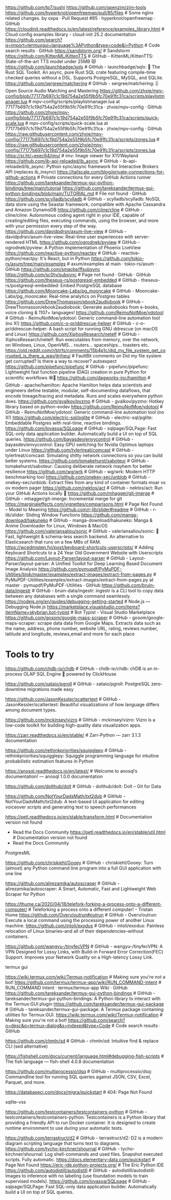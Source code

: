 https://github.com/tp7/sushi
https://github.com/openzim/zim-tools
https://github.com/hyperknot/openfreemap/pull/85/files  # Some nginx related changes. by oxpa · Pull Request #85 · hyperknot/openfreemap · GitHub
https://cloudinit.readthedocs.io/en/latest/reference/examples_library.html  # Cloud config examples library - cloud-init 25.2 documentation
https://github.com/search?q=import+termuxgui+language%3APython&type=code&l=Python  # Code search results · GitHub
https://sandstorm.org/  # Sandstorm
https://github.com/KittenML/KittenTTS  # GitHub - KittenML/KittenTTS: State-of-the-art TTS model under 25MB 😻
https://github.com/launchbadge/sqlx  # GitHub - launchbadge/sqlx: 🧰 The Rust SQL Toolkit. An async, pure Rust SQL crate featuring compile-time checked queries without a DSL. Supports PostgreSQL, MySQL, and SQLite.
https://github.com/sergree/matchering  # GitHub - sergree/matchering: 🎚️ Open Source Audio Matching and Mastering
https://github.com/zhxie/mpv-config/blob/77177b697c1c19d754a2e55f9b5fc70e91fc31ca/scripts/playlistmanager.lua  # mpv-config/scripts/playlistmanager.lua at 77177b697c1c19d754a2e55f9b5fc70e91fc31ca · zhxie/mpv-config · GitHub
https://github.com/zhxie/mpv-config/blob/77177b697c1c19d754a2e55f9b5fc70e91fc31ca/scripts/quick-scale.lua  # mpv-config/scripts/quick-scale.lua at 77177b697c1c19d754a2e55f9b5fc70e91fc31ca · zhxie/mpv-config · GitHub
https://raw.githubusercontent.com/zhxie/mpv-config/77177b697c1c19d754a2e55f9b5fc70e91fc31ca/scripts/zones.lua  # https://raw.githubusercontent.com/zhxie/mpv-config/77177b697c1c19d754a2e55f9b5fc70e91fc31ca/scripts/zones.lua
https://sr.ht/~exec64/imv/  # imv: Image viewer for X11/Wayland
https://github.com/ib-api-reloaded/ib_async  # GitHub - ib-api-reloaded/ib_async: Python sync/async framework for Interactive Brokers API (replaces ib_insync)
https://tailscale.com/blog/private-connections-for-github-actions  # Private connections for every GitHub Actions runner
https://github.com/tareksander/termux-gui-python-bindings/tree/main/tutorial https://github.com/tareksander/termux-gui-python-bindings/blob/main/TUTORIAL.md  # File not found · GitHub
https://github.com/scylladb/scylladb  # GitHub - scylladb/scylladb: NoSQL data store using the Seastar framework, compatible with Apache Cassandra and Amazon DynamoDB
https://github.com/cline/cline  # GitHub - cline/cline: Autonomous coding agent right in your IDE, capable of creating/editing files, executing commands, using the browser, and more with your permission every step of the way.
https://github.com/davidpdrsn/axum-live-view  # GitHub - davidpdrsn/axum-live-view: Real-time user experiences with server-rendered HTML
https://github.com/ogrodnek/pyview  # GitHub - ogrodnek/pyview: A Python implementation of Phoenix LiveView
https://github.com/reactive-python/reactpy  # GitHub - reactive-python/reactpy: It's React, but in Python
https://github.com/tokio-rs/axum/tree/main/examples  # axum/examples at main · tokio-rs/axum · GitHub
https://github.com/smacke/ffsubsync https://github.com/sc0ty/subsync  # Page not found · GitHub · GitHub
https://github.com/theseus-rs/postgresql-embedded  # GitHub - theseus-rs/postgresql-embedded: Embed PostgreSQL database
https://github.com/Mooncake-Labs/pg_mooncake  # GitHub - Mooncake-Labs/pg_mooncake: Real-time analytics on Postgres tables
https://github.com/DrewThomasson/ebook2audiobook  # GitHub - DrewThomasson/ebook2audiobook: Generate audiobooks from e-books, voice cloning & 1107+ languages!
https://github.com/ReimuNotMoe/ydotool  # GitHub - ReimuNotMoe/ydotool: Generic command-line automation tool (no X!)
https://github.com/c-o-pr/ddrescue-helper  # GitHub - c-o-pr/ddrescue-helper: A bash script for running GNU ddrescue (on macOS and Linux)
https://github.com/XiphosResearch/netelf  # GitHub - XiphosResearch/netelf: Run executables from memory, over the network, on Windows, Linux, OpenVMS... routers... spaceships... toasters etc.
https://old.reddit.com/r/btrfs/comments/15b4p1c/did_my_file_system_get_corrupted_is_there_a_way/jtrjheu/  # FaultBit comments on Did my file system get corrupted? Is there a way to recover?
autoexpect
https://github.com/pipefunc/pipefunc  # GitHub - pipefunc/pipefunc: Lightweight fast function pipeline (DAG) creation in pure Python for scientific workflows 🕸️🧪
https://github.com/dagworks-inc/hamilton  # GitHub - apache/hamilton: Apache Hamilton helps data scientists and engineers define testable, modular, self-documenting dataflows, that encode lineage/tracing and metadata. Runs and scales everywhere python does.
https://github.com/gvalkov/pyzmo  # GitHub - gvalkov/pyzmo: Hotkey library based on python-evdev
https://github.com/ReimuNotMoe/ydotool  # GitHub - ReimuNotMoe/ydotool: Generic command-line automation tool (no X!)
https://github.com/electric-sql/pglite  # GitHub - electric-sql/pglite: Embeddable Postgres with real-time, reactive bindings.
https://github.com/lovasoa/SQLpage  # GitHub - sqlpage/SQLPage: Fast SQL-only data application builder. Automatically build a UI on top of SQL queries.
https://github.com/bayasdev/envycontrol  # GitHub - bayasdev/envycontrol: Easy GPU switching for Nvidia Optimus laptops under Linux
https://github.com/tylertreat/comcast  # GitHub - tylertreat/comcast: Simulating shitty network connections so you can build better systems.
https://github.com/tomakehurst/saboteur  # GitHub - tomakehurst/saboteur: Causing deliberate network mayhem for better resilience
https://github.com/wg/wrk  # GitHub - wg/wrk: Modern HTTP benchmarking tool
https://github.com/onekey-sec/unblob  # GitHub - onekey-sec/unblob: Extract files from any kind of container formats
moar vs ov modern pager
https://github.com/nektos/act  # GitHub - nektos/act: Run your GitHub Actions locally 🚀
https://github.com/mhagger/git-imerge  # GitHub - mhagger/git-imerge: Incremental merge for git
https://marginaleffects.com/vignettes/comparisons.html  # Page Not Found – Model to Meaning
https://github.com/r-lib/slider#readme  # GitHub - r-lib/slider: Sliding Window Functions
https://github.com/manga-download/hakuneko  # GitHub - manga-download/hakuneko: Manga & Anime Downloader for Linux, Windows & MacOS
https://github.com/valeriansaliou/sonic  # GitHub - valeriansaliou/sonic: 🦔 Fast, lightweight & schema-less search backend. An alternative to Elasticsearch that runs on a few MBs of RAM.
https://wcedmisten.fyi/post/keyboard-shortcuts-userscripts/  # Adding Keyboard Shortcuts to a 24 Year Old Government Website with Userscripts
https://github.com/Layout-Parser/layout-parser  # GitHub - Layout-Parser/layout-parser: A Unified Toolkit for Deep Learning Based Document Image Analysis
https://github.com/pymupdf/PyMuPDF-Utilities/blob/master/examples/extract-images/extract-from-pages.py  # PyMuPDF-Utilities/examples/extract-images/extract-from-pages.py at master · pymupdf/PyMuPDF-Utilities · GitHub
https://github.com/bruin-data/ingestr  # GitHub - bruin-data/ingestr: ingestr is a CLI tool to copy data between any databases with a single command seamlessly.
https://nodejs.org/en/guides/debugging-getting-started  # Node.js — Debugging Node.js
https://marketplace.visualstudio.com/items?itemName=skybrian.bot-typist  # Bot Typist - Visual Studio Marketplace
https://github.com/gosom/google-maps-scraper  # GitHub - gosom/google-maps-scraper: scrape data  data from Google Maps. Extracts data such as the name, address, phone number, website URL, rating,  reviews number, latitude and longitude, reviews,email and more for each place
# Tools to try

https://github.com/chdb-io/chdb  # GitHub - chdb-io/chdb: chDB is an in-process OLAP SQL Engine 🚀 powered by ClickHouse

https://github.com/xataio/pgroll  # GitHub - xataio/pgroll: PostgreSQL zero-downtime migrations made easy

https://github.com/JasonKessler/scattertext  # GitHub - JasonKessler/scattertext: Beautiful visualizations of how language differs among document types.

https://github.com/mckinsey/vizro  # GitHub - mckinsey/vizro: Vizro is a low-code toolkit for building high-quality data visualization apps.

https://zarr.readthedocs.io/en/stable/  # Zarr-Python — zarr 3.1.3 documentation

https://github.com/rethinkpriorities/squigglepy  # GitHub - rethinkpriorities/squigglepy: Squiggle programming language for intuitive probabilistic estimation features in Python

https://anosql.readthedocs.io/en/latest/  # Welcome to anosql’s documentation! — anosql 1.0.0 documentation

https://github.com/dolthub/dolt  # GitHub - dolthub/dolt: Dolt – Git for Data

https://github.com/NotYourDadsMath/txt2dub  # GitHub - NotYourDadsMath/txt2dub: A text-based UI application for editing voiceover scripts and generating text to speech performances

https://petl.readthedocs.io/en/stable/transform.html  # Documentation version not found
 - Read the Docs Community
https://petl.readthedocs.io/en/stable/util.html  # Documentation version not found
 - Read the Docs Community

PostgresML

https://github.com/chriskiehl/Gooey  # GitHub - chriskiehl/Gooey: Turn (almost) any Python command line program into a full GUI application with one line

https://github.com/alirezamika/autoscraper  # GitHub - alirezamika/autoscraper: A Smart, Automatic, Fast and Lightweight Web Scraper for Python

https://thume.ca/2020/04/18/telefork-forking-a-process-onto-a-different-computer/  # Teleforking a process onto a different computer! - Tristan Hume
https://github.com/Overv/outrun#outrun  # GitHub - Overv/outrun: Execute a local command using the processing power of another Linux machine.
https://github.com/intoli/exodus  # GitHub - intoli/exodus: Painless relocation of Linux binaries–and all of their dependencies–without containers.

https://github.com/wangyu-/tinyfecVPN  # GitHub - wangyu-/tinyfecVPN: A VPN Designed for Lossy Links, with Build-in Forward Error Correction(FEC) Support. Improves your Network Quality on a High-latency Lossy Link.

termux gui

https://wiki.termux.com/wiki/Termux-notification  # Making sure you're not a bot!
https://github.com/termux/termux-app/wiki/RUN_COMMAND-Intent  # RUN_COMMAND Intent · termux/termux-app Wiki · GitHub
https://github.com/tareksander/termux-gui-python-bindings  # GitHub - tareksander/termux-gui-python-bindings: A Python library to interact with the Termux:GUI plugin
https://github.com/tareksander/termux-gui-package  # GitHub - tareksander/termux-gui-package: A Termux package containing utilities for Termux:GUI.
https://wiki.termux.com/wiki/Termux-notification  # Making sure you're not a bot!
https://github.com/search?o=desc&q=termux-dialog&s=indexed&type=Code  # Code search results · GitHub

https://github.com/chmln/sd  # GitHub - chmln/sd: Intuitive find & replace CLI (sed alternative)

https://fishshell.com/docs/current/language.html#debugging-fish-scripts  # The fish language — fish-shell 4.0.8 documentation

https://github.com/multiprocessio/dsq  # GitHub - multiprocessio/dsq: Commandline tool for running SQL queries against JSON, CSV, Excel, Parquet, and more.

https://databaseci.com/docs/migra/quickstart  # 404: Page Not Found

sqlite-vss

https://github.com/testcontainers/testcontainers-python  # GitHub - testcontainers/testcontainers-python: Testcontainers is a Python library that providing a friendly API to run Docker container. It is designed to create runtime environment to use during your automatic tests.

https://github.com/terrastruct/d2  # GitHub - terrastruct/d2: D2 is a modern diagram scripting language that turns text to diagrams.
https://github.com/tycho-kirchner/shournal  # GitHub - tycho-kirchner/shournal: Log shell-commands and used files. Snapshot executed scripts. Fully automatic.
https://docs.elementary-data.com/quickstart  # Page Not Found
https://eric-ide.python-projects.org/  # The Eric Python IDE
https://github.com/autodistill/autodistill  # GitHub - autodistill/autodistill: Images to inference with no labeling (use foundation models to train supervised models).
https://github.com/lovasoa/SQLpage  # GitHub - sqlpage/SQLPage: Fast SQL-only data application builder. Automatically build a UI on top of SQL queries.
